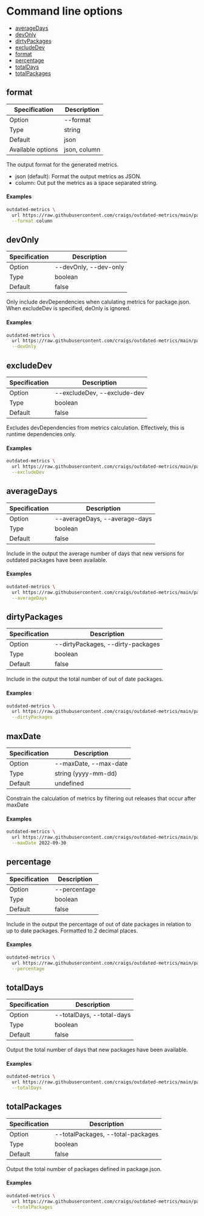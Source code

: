# Command line options

- [averageDays](#averageDays)
- [devOnly](#devOnly)
- [dirtyPackages](#dirtyPackages)
- [excludeDev](#excludeDev)
- [format](#format)
- [percentage](#percentage)
- [totalDays](#totalDays)
- [totalPackages](#totalPackages)

## format

Specification     | Description
------------------|--------------------
Option            | --format
Type              | string
Default           | json
Available options | json, column

The output format for the generated metrics.

- json (default): Format the output metrics as JSON.
- column: Out put the metrics as a space separated string.

#### Examples

```bash
outdated-metrics \
  url https://raw.githubusercontent.com/craigs/outdated-metrics/main/package.json \
  --format column
```

## devOnly

Specification | Description
--------------|--------------------
Option        | --devOnly, --dev-only
Type          | boolean
Default       | false

Only include devDependencies when calulating metrics for package.json.
When excludeDev is specified, deOnly is ignored.

#### Examples

```bash
outdated-metrics \
  url https://raw.githubusercontent.com/craigs/outdated-metrics/main/package.json \
  --devOnly
```

## excludeDev

Specification | Description
--------------|--------------------
Option        | --excludeDev, --exclude-dev
Type          | boolean
Default       | false

Excludes devDependencies from metrics calculation. Effectively, this is runtime
dependencies only.

#### Examples

```bash
outdated-metrics \
  url https://raw.githubusercontent.com/craigs/outdated-metrics/main/package.json \
  --excludeDev
```

## averageDays

Specification | Description
--------------|--------------------
Option        | --averageDays, --average-days
Type          | boolean
Default       | false

Include in the output the average number of days that new versions for outdated
packages have been available.

#### Examples

```bash
outdated-metrics \
  url https://raw.githubusercontent.com/craigs/outdated-metrics/main/package.json \
  --averageDays
```

## dirtyPackages

Specification | Description
--------------|--------------------
Option        | --dirtyPackages, --dirty-packages
Type          | boolean
Default       | false

Include in the output the total number of out of date packages.

#### Examples

```bash
outdated-metrics \
  url https://raw.githubusercontent.com/craigs/outdated-metrics/main/package.json \
  --dirtyPackages
```

## maxDate

Specification | Description
--------------|--------------------
Option        | --maxDate, --max-date
Type          | string (yyyy-mm-dd)
Default       | undefined

Constrain the calculation of metrics by filtering out releases that occur after
maxDate

#### Examples

```bash
outdated-metrics \
  url https://raw.githubusercontent.com/craigs/outdated-metrics/main/package.json \
  --maxDate 2022-09-30
```

## percentage

Specification | Description
--------------|--------------------
Option        | --percentage
Type          | boolean
Default       | false

Include in the output the percentage of out of date packages in relation to up
to date packages. Formatted to 2 decimal places.

#### Examples

```bash
outdated-metrics \
  url https://raw.githubusercontent.com/craigs/outdated-metrics/main/package.json \
  --percentage
```

## totalDays

Specification | Description
--------------|--------------------
Option        | --totalDays, --total-days
Type          | boolean
Default       | false

Output the total number of days that new packages have been available.

#### Examples

```bash
outdated-metrics \
  url https://raw.githubusercontent.com/craigs/outdated-metrics/main/package.json \
  --totalDays
```

## totalPackages

Specification | Description
--------------|--------------------
Option        | --totalPackages, --total-packages
Type          | boolean
Default       | false

Output the total number of packages defined in package.json.

#### Examples


```bash
outdated-metrics \
  url https://raw.githubusercontent.com/craigs/outdated-metrics/main/package.json \
  --totalPackages
```
